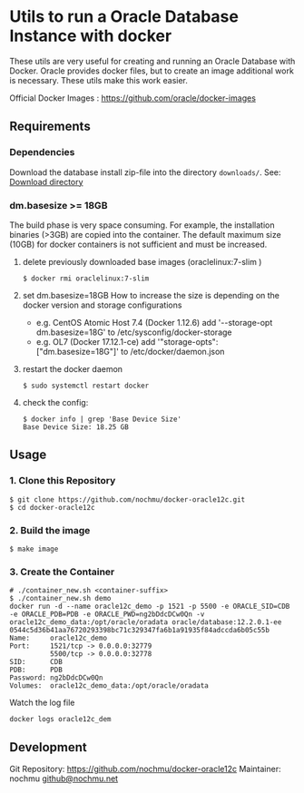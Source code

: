 # Utils to run a Oracle Database Instance with docker

These utils are very useful for creating and running an Oracle Database with Docker.
Oracle provides docker files, but to create an image additional work is necessary. 
These utils make this work easier.

Official Docker Images : https://github.com/oracle/docker-images

## Requirements
### Dependencies
Download the database install zip-file into the directory ```downloads/```.
See: [Download directory](downloads/README.md)

### dm.basesize >= 18GB
The build phase is very space consuming. For example, the installation binaries (>3GB) are copied into the container.
The default maximum size (10GB) for docker containers is not sufficient and must be increased.

1. delete previously downloaded base images (oraclelinux:7-slim )
    ```
    $ docker rmi oraclelinux:7-slim
    ``` 

2. set  dm.basesize=18GB 
How to increase the size is depending on the docker version and storage configurations
    * e.g. CentOS Atomic Host 7.4 (Docker 1.12.6)
        add '--storage-opt dm.basesize=18G'	to /etc/sysconfig/docker-storage
    * e.g. OL7 (Docker 17.12.1-ce)
        add '"storage-opts": ["dm.basesize=18G"]' to /etc/docker/daemon.json
 
3. restart the docker daemon
    ```
    $ sudo systemctl restart docker
    ```

4. check the config: 
    ``` 
    $ docker info | grep 'Base Device Size'
    Base Device Size: 18.25 GB
    ```  

## Usage

### 1. Clone this Repository
```
$ git clone https://github.com/nochmu/docker-oracle12c.git 
$ cd docker-oracle12c
```

### 2. Build the image
```
$ make image
```

### 3. Create the Container
```
# ./container_new.sh <container-suffix>
$ ./container_new.sh demo
docker run -d --name oracle12c_demo -p 1521 -p 5500 -e ORACLE_SID=CDB -e ORACLE_PDB=PDB -e ORACLE_PWD=ng2bDdcDCw0Qn -v oracle12c_demo_data:/opt/oracle/oradata oracle/database:12.2.0.1-ee
0544c5d36b41aa76720293398bc71c329347fa6b1a91935f84adccda6b05c55b
Name:     oracle12c_demo
Port:     1521/tcp -> 0.0.0.0:32779
          5500/tcp -> 0.0.0.0:32778
SID:      CDB
PDB:      PDB
Password: ng2bDdcDCw0Qn
Volumes:  oracle12c_demo_data:/opt/oracle/oradata
```

Watch the log file
```
docker logs oracle12c_dem
```


## Development
Git Repository: https://github.com/nochmu/docker-oracle12c 
Maintainer: nochmu <github@nochmu.net>

